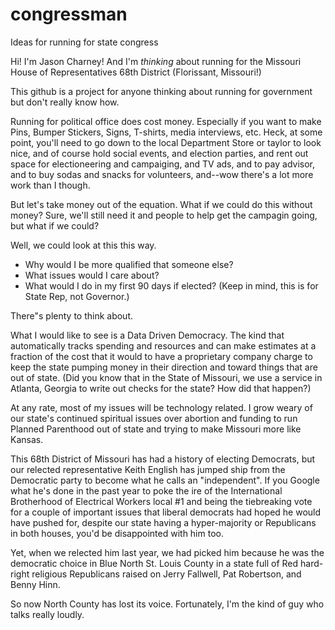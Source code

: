# congressman
Ideas for running for state congress

Hi! I'm Jason Charney!  And I'm _thinking_ about running for the Missouri House of Representatives 68th District (Florissant, Missouri!)

This github is a project for anyone thinking about running for government but don't really know how.

Running for political office does cost money.  Especially if you want to make Pins, Bumper Stickers, Signs, T-shirts, media interviews, etc.  Heck, at some point, you'll need to go down to the local Department Store or taylor to look nice, and of course hold social events, and election parties, and rent out space for electioneering and campaiging, and TV ads, and to pay advisor, and to buy sodas and snacks for volunteers, and--wow there's a lot more work than I though.

But let's take money out of the equation.  What if we could do this without money?  Sure, we'll still need it and people to help get the campagin going, but what if we could?

Well, we could look at this this way.

* Why would I be more qualified that someone else?
* What issues would I care about?
* What would I do in my first 90 days if elected? (Keep in mind, this is for State Rep, not Governor.)

There"s plenty to think about.

What I would like to see is a Data Driven Democracy.  The kind that automatically tracks spending and resources and can make estimates at a fraction of the cost that it would to have a proprietary company charge to keep the state pumping money in their direction and toward things that are out of state.  (Did you know that in the State of Missouri, we use a service in Atlanta, Georgia to write out checks for the state?  How did that happen?)

At any rate, most of my issues will be technology related.  I grow weary of our state's continued spiritual issues over abortion and funding to run Planned Parenthood out of state and trying to make Missouri more like Kansas.

This 68th District of Missouri has had a history of electing Democrats, but our relected representative Keith English has jumped ship from the Democratic party to become what he calls an "independent".  If you Google what he's done in the past year to poke the ire of the International Brotherhood of Electrical Workers local #1 and being the tiebreaking vote for a couple of important issues that liberal democrats had hoped he would have pushed for, despite our state having a hyper-majority or Republicans in both houses, you'd be disappointed with him too.

Yet, when we relected him last year, we had picked him because he was the democratic choice in Blue North St. Louis County in a state full of Red hard-right religious Republicans raised on Jerry Fallwell, Pat Robertson, and Benny Hinn.

So now North County has lost its voice.  Fortunately, I'm the kind of guy who talks really loudly.
